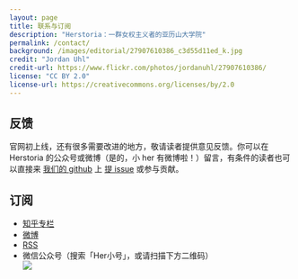 ```yaml
---
layout: page
title: 联系与订阅
description: "Herstoria：一群女权主义者的亚历山大学院"
permalink: /contact/
background: /images/editorial/27907610386_c3d55d11ed_k.jpg
credit: "Jordan Uhl"
credit-url: https://www.flickr.com/photos/jordanuhl/27907610386/
license: "CC BY 2.0"
license-url: https://creativecommons.org/licenses/by/2.0
---
```


## 反馈

官网初上线，还有很多需要改进的地方，敬请读者提供意见反馈。你可以在 Herstoria 的公众号或微博（是的，小 her 有微博啦！）留言，有条件的读者也可以直接来 [我们的 github](https://github.com/herstoria/herstoria.github.io) 上 [提 issue](https://github.com/herstoria/herstoria.github.io/issues/new) 或参与贡献。

## 订阅

<ul style="margin-top:1rem;">
<li><a href="https://zhuanlan.zhihu.com/herstoria">知乎专栏</a></li>
<li><a href="https://weibo.com/u/6369020131">微博</a></li>
<li><a href="https://herstoria.me/feed.xml">RSS</a></li>
<li>微信公众号（搜索「Her小号」，或请扫描下方二维码）</li>

<img class="img-fluid" src="../images/footer.png">

